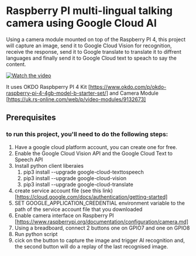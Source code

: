 # Raspberry PI multi-lingual talking camera using Google Cloud AI
Using a camera module mounted on top of the Raspberry PI 4, this project will capture an image, send it to Google Cloud Vision for recognition, receive the response, send it to Google translate to translate it to diffrent languages and finally send it to Google Cloud text to speach to say the content.

[![Watch the video](https://img.youtube.com/vi/9JU_m49nn-I/hqdefault.jpg)](https://youtu.be/9JU_m49nn-I)

It uses OKDO Raspbperry PI 4 Kit [https://www.okdo.com/p/okdo-raspberry-pi-4-4gb-model-b-starter-set/] and Camera Module [https://uk.rs-online.com/web/p/video-modules/9132673]

## Prerequisites
### to run this project, you'll need to do the following steps:
1. Have a google cloud platform account, you can create one for free.
2. Enable the Google Cloud Vision API and the Google Cloud Text to Speech API
3. Install python client liberaies
	1. pip3 install --upgrade google-cloud-texttospeech
	2. pip3 install --upgrade google-cloud-vision
	3. pip3 install --upgrade google-cloud-translate
4. create service account file (see this link)[https://cloud.google.com/docs/authentication/getting-started]
5. SET GOOGLE_APPLICATION_CREDENTIAL environment variable to the path of the service account file that you downloaded
6. Enable camera interface on Raspberry PI [https://www.raspberrypi.org/documentation/configuration/camera.md]
7. Using a breadboard, connect 2 buttons one on GPIO7 and one on GPIO8
7. Run python script
8. cick on the button to capture the image and trigger AI recognition and, the second button will do a replay of the last recognised image.

